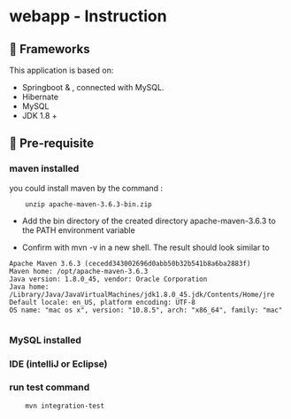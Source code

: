 # webapp - Instruction


## :pencil: Frameworks
This application is based on:
 * Springboot & , connected with MySQL. 
 * Hibernate
 * MySQL
 * JDK 1.8 +
 
## :pencil: Pre-requisite
### maven installed 
   you could install maven by the command : 
```shell script
    unzip apache-maven-3.6.3-bin.zip

```
* Add the bin directory of the created directory apache-maven-3.6.3 to the PATH environment variable

* Confirm with mvn -v in a new shell. The result should look similar to
```shell script
Apache Maven 3.6.3 (cecedd343002696d0abb50b32b541b8a6ba2883f)
Maven home: /opt/apache-maven-3.6.3
Java version: 1.8.0_45, vendor: Oracle Corporation
Java home: /Library/Java/JavaVirtualMachines/jdk1.8.0_45.jdk/Contents/Home/jre
Default locale: en_US, platform encoding: UTF-8
OS name: "mac os x", version: "10.8.5", arch: "x86_64", family: "mac"
    
```

### MySQL installed
### IDE (intelliJ or Eclipse)

### run test command 

```shell script
    mvn integration-test

```


